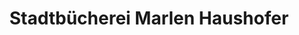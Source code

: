---
title: "Stadtbücherei Marlen Haushofer"
url: /steyr/stadtbuecherei-marlen-haushofer/
shop: Baumarkt
---